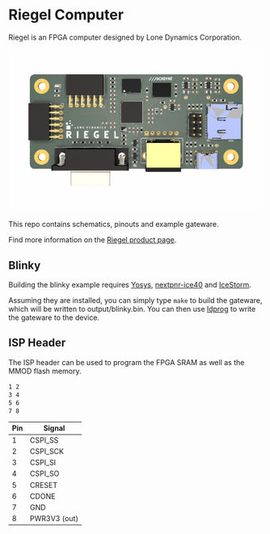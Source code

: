 # Riegel Computer

Riegel is an FPGA computer designed by Lone Dynamics Corporation.

![Riegel Computer](https://github.com/machdyne/riegel/blob/d7be73d8a4c7eddcf9506c60fbffe4a828a540a7/riegel.png)

This repo contains schematics, pinouts and example gateware.

Find more information on the [Riegel product page](https://machdyne.com/product/riegel-computer/).

## Blinky 

Building the blinky example requires [Yosys](https://github.com/YosysHQ/yosys), [nextpnr-ice40](https://github.com/YosysHQ/nextpnr) and [IceStorm](https://github.com/YosysHQ/icestorm).

Assuming they are installed, you can simply type `make` to build the gateware, which will be written to output/blinky.bin. You can then use [ldprog](https://github.com/machdyne/ldprog) to write the gateware to the device.

## ISP Header

The ISP header can be used to program the FPGA SRAM as well as the MMOD flash memory. 

```
1 2
3 4
5 6
7 8
```

| Pin | Signal |
| --- | ------ |
| 1 | CSPI\_SS |
| 2 | CSPI\_SCK |
| 3 | CSPI\_SI |
| 4 | CSPI\_SO |
| 5 | CRESET |
| 6 | CDONE |
| 7 | GND |
| 8 | PWR3V3 (out) |

